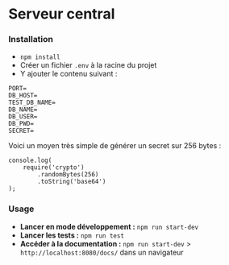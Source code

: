 # Serveur central

### Installation

-   `npm install`
-   Créer un fichier `.env` à la racine du projet
-   Y ajouter le contenu suivant :

```
PORT=
DB_HOST=
TEST_DB_NAME=
DB_NAME=
DB_USER=
DB_PWD=
SECRET=
```

Voici un moyen très simple de générer un secret sur 256 bytes :

```
console.log(
    require('crypto')
        .randomBytes(256)
        .toString('base64')
);
```

### Usage

- **Lancer en mode développement :** `npm run start-dev`
- **Lancer les tests :** `npm run test`
- **Accéder à la documentation :** `npm run start-dev` > `http://localhost:8080/docs/` dans un navigateur
